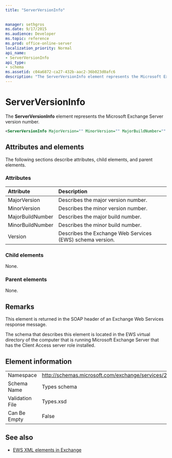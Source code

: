 ```yaml
---
title: "ServerVersionInfo"
 
 
manager: sethgros
ms.date: 9/17/2015
ms.audience: Developer
ms.topic: reference
ms.prod: office-online-server
localization_priority: Normal
api_name:
- ServerVersionInfo
api_type:
- schema
ms.assetid: c04a6872-ca27-432b-aac2-36b023d0afc6
description: "The ServerVersionInfo element represents the Microsoft Exchange Server version number."
---
```


# ServerVersionInfo

The **ServerVersionInfo** element represents the Microsoft Exchange Server version number. 
  
```xml
<ServerVersionInfo MajorVersion="" MinorVersion="" MajorBuildNumber="" MinorBuildNumber="" Version="" />
```

## Attributes and elements

The following sections describe attributes, child elements, and parent elements.
  
### Attributes

|**Attribute**|**Description**|
|:-----|:-----|
|MajorVersion  <br/> |Describes the major version number.  <br/> |
|MinorVersion  <br/> |Describes the minor version number.  <br/> |
|MajorBuildNumber  <br/> |Describes the major build number.  <br/> |
|MinorBuildNumber  <br/> |Describes the minor build number.  <br/> |
|Version  <br/> |Describes the Exchange Web Services (EWS) schema version.  <br/> |
   
### Child elements

None.
  
### Parent elements

None.
  
## Remarks

This element is returned in the SOAP header of an Exchange Web Services response message.
  
The schema that describes this element is located in the EWS virtual directory of the computer that is running Microsoft Exchange Server that has the Client Access server role installed. 
  
## Element information

|||
|:-----|:-----|
|Namespace  <br/> |http://schemas.microsoft.com/exchange/services/2006/types  <br/> |
|Schema Name  <br/> |Types schema  <br/> |
|Validation File  <br/> |Types.xsd  <br/> |
|Can Be Empty  <br/> |False  <br/> |
   
## See also



- [EWS XML elements in Exchange](ews-xml-elements-in-exchange.md)

